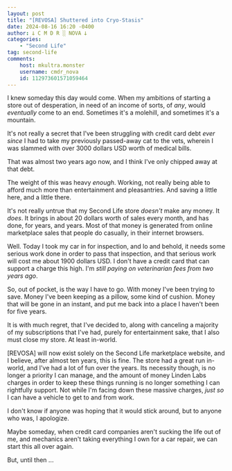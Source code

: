 ```yaml
---
layout: post
title: "[REVOSA] Shuttered into Cryo-Stasis"
date: 2024-08-16 16:20 -0400
author: 𐕣 C M D R ░ NOVA 𐕣
categories:
    - "Second Life"
tag: second-life
comments:
    host: mkultra.monster
    username: cmdr_nova
    id: 112973601571059464
---
```


I knew someday this day would come. When my ambitions of starting a store out of desperation, in need of an income of sorts, of *any*, would *eventually* come to an end. Sometimes it's a molehill, and sometimes it's a mountain.

It's not really a secret that I've been struggling with credit card debt *ever since* I had to take my previously passed-away cat to the vets, wherein I was slammed with over 3000 dollars USD worth of medical bills.

That was almost two years ago now, and I think I've only chipped away at that debt.

The weight of this was heavy *enough*. Working, not really being able to afford much more than entertainment and pleasantries. And saving a little here, and a little there.

It's not really untrue that my Second Life store *doesn't* make any money. It *does*. It brings in about 20 dollars worth of sales every month, and has done, for years, and years. Most of that money is generated from online marketplace sales that people do casually, in their internet browsers.

Well. Today I took my car in for inspection, and lo and behold, it needs some serious work done in order to pass that inspection, and that serious work will cost me about 1900 dollars USD. I don't have a credit card that can support a charge this high. I'm *still paying on veterinarian fees from two years ago*.

So, out of pocket, is the way I have to go. With money I've been trying to save. Money I've been keeping as a pillow, some kind of cushion. Money that will be gone in an instant, and put me back into a place I haven't been for five years.

It is with much regret, that I've decided to, along with canceling a majority of my subscriptions that I've had, purely for entertainment sake, that I also must close my store. At least in-world.

[REVOSA] will now exist solely on the Second Life marketplace website, and I believe, after almost ten years, this is fine. The store had a great run in-world, and I've had a lot of fun over the years. Its necessity though, is no longer a priority I can manage, and the amount of money Linden Labs charges in order to keep these things running is no longer something I can rightfully support. Not while I'm facing down these massive charges, *just so* I can have a vehicle to get to and from work.

I don't know if anyone was hoping that it would stick around, but to anyone who was, I apologize.

Maybe someday, when credit card companies aren't sucking the life out of me, and mechanics aren't taking everything I own for a car repair, we can start this all over again.

But, until then ...

